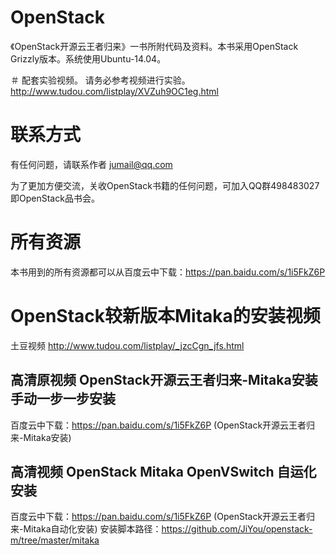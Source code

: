OpenStack
=========

《OpenStack开源云王者归来》一书所附代码及资料。本书采用OpenStack Grizzly版本。系统使用Ubuntu-14.04。

＃ 配套实验视频。
请务必参考视频进行实验。
http://www.tudou.com/listplay/XVZuh9OC1eg.html

# 联系方式
有任何问题，请联系作者 jumail@qq.com

为了更加方便交流，关收OpenStack书籍的任何问题，可加入QQ群498483027即OpenStack品书会。

# 所有资源

本书用到的所有资源都可以从百度云中下载：https://pan.baidu.com/s/1i5FkZ6P

# OpenStack较新版本Mitaka的安装视频

土豆视频 http://www.tudou.com/listplay/_jzcCgn_jfs.html

## 高清原视频 OpenStack开源云王者归来-Mitaka安装 手动一步一步安装
百度云中下载：https://pan.baidu.com/s/1i5FkZ6P (OpenStack开源云王者归来-Mitaka安装)

## 高清视频 OpenStack Mitaka OpenVSwitch 自运化安装

百度云中下载：https://pan.baidu.com/s/1i5FkZ6P (OpenStack开源云王者归来-Mitaka自动化安装)
安装脚本路径：https://github.com/JiYou/openstack-m/tree/master/mitaka
